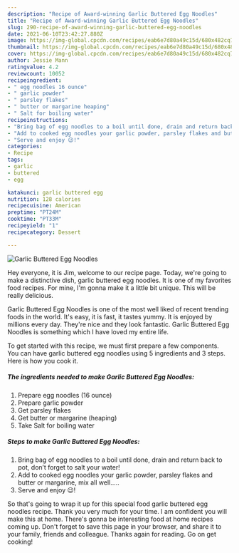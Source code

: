 ```yaml
---
description: "Recipe of Award-winning Garlic Buttered Egg Noodles"
title: "Recipe of Award-winning Garlic Buttered Egg Noodles"
slug: 290-recipe-of-award-winning-garlic-buttered-egg-noodles
date: 2021-06-10T23:42:27.880Z
image: https://img-global.cpcdn.com/recipes/eab6e7d80a49c15d/680x482cq70/garlic-buttered-egg-noodles-recipe-main-photo.jpg
thumbnail: https://img-global.cpcdn.com/recipes/eab6e7d80a49c15d/680x482cq70/garlic-buttered-egg-noodles-recipe-main-photo.jpg
cover: https://img-global.cpcdn.com/recipes/eab6e7d80a49c15d/680x482cq70/garlic-buttered-egg-noodles-recipe-main-photo.jpg
author: Jessie Mann
ratingvalue: 4.2
reviewcount: 10052
recipeingredient:
- " egg noodles 16 ounce"
- " garlic powder"
- " parsley flakes"
- " butter or margarine heaping"
- " Salt for boiling water"
recipeinstructions:
- "Bring bag of egg noodles to a boil until done, drain and return back to pot, don’t forget to salt your water!"
- "Add to cooked egg noodles your garlic powder, parsley flakes and butter or margarine, mix all well....."
- "Serve and enjoy 😉!"
categories:
- Recipe
tags:
- garlic
- buttered
- egg

katakunci: garlic buttered egg 
nutrition: 128 calories
recipecuisine: American
preptime: "PT24M"
cooktime: "PT33M"
recipeyield: "1"
recipecategory: Dessert

---
```



![Garlic Buttered Egg Noodles](https://img-global.cpcdn.com/recipes/eab6e7d80a49c15d/680x482cq70/garlic-buttered-egg-noodles-recipe-main-photo.jpg)

Hey everyone, it is Jim, welcome to our recipe page. Today, we're going to make a distinctive dish, garlic buttered egg noodles. It is one of my favorites food recipes. For mine, I'm gonna make it a little bit unique. This will be really delicious.

Garlic Buttered Egg Noodles is one of the most well liked of recent trending foods in the world. It's easy, it is fast, it tastes yummy. It is enjoyed by millions every day. They're nice and they look fantastic. Garlic Buttered Egg Noodles is something which I have loved my entire life.




To get started with this recipe, we must first prepare a few components. You can have garlic buttered egg noodles using 5 ingredients and 3 steps. Here is how you cook it.

<!--inarticleads1-->

##### The ingredients needed to make Garlic Buttered Egg Noodles:

1. Prepare  egg noodles (16 ounce)
1. Prepare  garlic powder
1. Get  parsley flakes
1. Get  butter or margarine (heaping)
1. Take  Salt for boiling water




<!--inarticleads2-->

##### Steps to make Garlic Buttered Egg Noodles:

1. Bring bag of egg noodles to a boil until done, drain and return back to pot, don’t forget to salt your water!
1. Add to cooked egg noodles your garlic powder, parsley flakes and butter or margarine, mix all well.....
1. Serve and enjoy 😉!




So that's going to wrap it up for this special food garlic buttered egg noodles recipe. Thank you very much for your time. I am confident you will make this at home. There's gonna be interesting food at home recipes coming up. Don't forget to save this page in your browser, and share it to your family, friends and colleague. Thanks again for reading. Go on get cooking!
